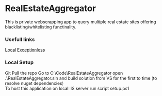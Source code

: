 # RealEstateAggregator

This is private webscrapping app to query multiple real estate sites offering blacklisting/whitelisting functinality.

### Usefull links

[Local](https://localhost:44386/)
[Exceptionless](https://be.exceptionless.io/project/5e807acdbd124c0001402914/dashboard)

### Local Setup

Git Pull the repo
Go to C:\Code\RealEstateAggregator
open .\RealEstateAggregator.sln and build solution from VS for the first to time (to resolve nuget dependencies)  
To host this application on local IIS server run script setup.ps1
